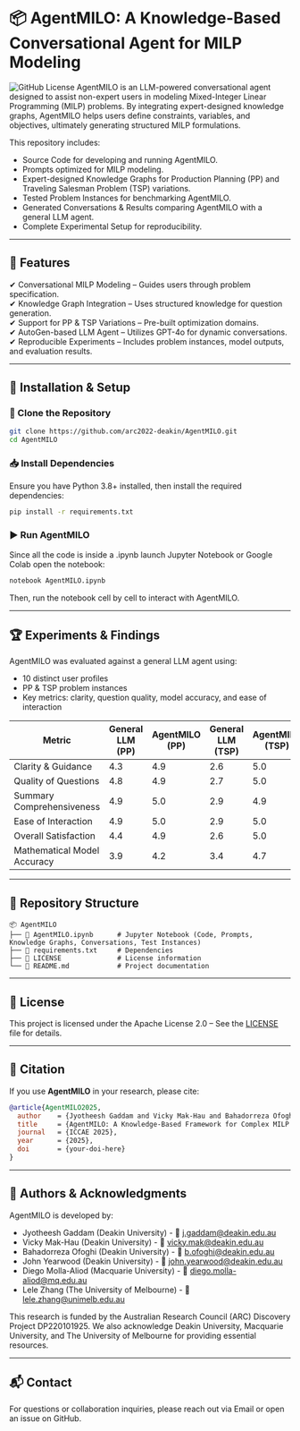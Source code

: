 # 📦 AgentMILO: A Knowledge-Based Conversational Agent for MILP Modeling

![GitHub License](https://img.shields.io/badge/license-Apache%202.0-blue.svg) 
AgentMILO is an LLM-powered conversational agent designed to assist non-expert users in modeling Mixed-Integer Linear Programming (MILP) problems. By integrating expert-designed knowledge graphs, AgentMILO helps users define constraints, variables, and objectives, ultimately generating structured MILP formulations.

This repository includes:
- Source Code for developing and running AgentMILO.
- Prompts optimized for MILP modeling.
- Expert-designed Knowledge Graphs for Production Planning (PP) and Traveling Salesman Problem (TSP) variations.
- Tested Problem Instances for benchmarking AgentMILO.
- Generated Conversations & Results comparing AgentMILO with a general LLM agent.
- Complete Experimental Setup for reproducibility.

---

## 📌 Features
✔ Conversational MILP Modeling – Guides users through problem specification.  
✔ Knowledge Graph Integration – Uses structured knowledge for question generation.  
✔ Support for PP & TSP Variations – Pre-built optimization domains.  
✔ AutoGen-based LLM Agent – Utilizes GPT-4o for dynamic conversations.  
✔ Reproducible Experiments – Includes problem instances, model outputs, and evaluation results.  

---

## 🚀 Installation & Setup

### 📂 Clone the Repository
```bash
git clone https://github.com/arc2022-deakin/AgentMILO.git
cd AgentMILO
```
### 📥 Install Dependencies
Ensure you have Python 3.8+ installed, then install the required dependencies:
```bash
pip install -r requirements.txt
```

### ▶️ Run AgentMILO
Since all the code is inside a .ipynb launch Jupyter Notebook or Google Colab open the notebook:
```bash
notebook AgentMILO.ipynb
```
Then, run the notebook cell by cell to interact with AgentMILO.

---

## 🏆 Experiments & Findings

AgentMILO was evaluated against a general LLM agent using:
- 10 distinct user profiles
- PP & TSP problem instances
- Key metrics: clarity, question quality, model accuracy, and ease of interaction

| Metric                        | General LLM (PP) | AgentMILO (PP) | General LLM (TSP) | AgentMILO (TSP) |
|--------------------------------|------------------|----------------|------------------|----------------|
| Clarity & Guidance            | 4.3              | 4.9            | 2.6              | 5.0            |
| Quality of Questions          | 4.8              | 4.9            | 2.7              | 5.0            |
| Summary Comprehensiveness     | 4.9              | 5.0            | 2.9              | 4.9            |
| Ease of Interaction           | 4.9              | 5.0            | 2.9              | 5.0            |
| Overall Satisfaction          | 4.4              | 4.9            | 2.6              | 5.0            |
| Mathematical Model Accuracy   | 3.9              | 4.2            | 3.4              | 4.7            |

---

## 📂 Repository Structure

```plaintext
📦 AgentMILO
├── 📄 AgentMILO.ipynb      # Jupyter Notebook (Code, Prompts, Knowledge Graphs, Conversations, Test Instances)
├── 📄 requirements.txt     # Dependencies
├── 📄 LICENSE              # License information
└── 📄 README.md            # Project documentation

```
---

## 📜 License

This project is licensed under the Apache License 2.0 – See the [LICENSE](LICENSE) file for details.


---

## 🔔 Citation

If you use **AgentMILO** in your research, please cite:

```bibtex
@article{AgentMILO2025,
  author    = {Jyotheesh Gaddam and Vicky Mak-Hau and Bahadorreza Ofoghi and John Yearwood and Diego Molla-Aliod and Lele Zhang},
  title     = {AgentMILO: A Knowledge-Based Framework for Complex MILP Modeling Conversations with LLMs},
  journal   = {ICCAE 2025},
  year      = {2025},
  doi       = {your-doi-here}
}
```

---

## 👥 Authors & Acknowledgments
AgentMILO is developed by:
- Jyotheesh Gaddam (Deakin University) - 📧 j.gaddam@deakin.edu.au
- Vicky Mak-Hau (Deakin University) - 📧 vicky.mak@deakin.edu.au
- Bahadorreza Ofoghi (Deakin University) - 📧 b.ofoghi@deakin.edu.au
- John Yearwood (Deakin University) - 📧 john.yearwood@deakin.edu.au
- Diego Molla-Aliod (Macquarie University) - 📧 diego.molla-aliod@mq.edu.au
- Lele Zhang (The University of Melbourne) - 📧 lele.zhang@unimelb.edu.au

This research is funded by the Australian Research Council (ARC) Discovery Project DP220101925. We also acknowledge Deakin University, Macquarie University, and The University of Melbourne for providing essential resources.

---

## 📬 Contact
For questions or collaboration inquiries, please reach out via Email or open an issue on GitHub.
